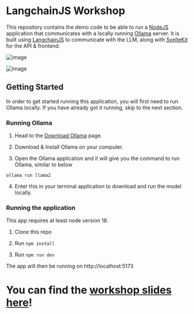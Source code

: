 # LangchainJS Workshop

This repository contains the demo code to be able to run a [NodeJS](https://nodejs.org) application that communicates with a locally running [Ollama](https://ollama.ai/) server. It is built using [LangchainJS](https://js.langchain.com/) to communicate with the LLM, along with [SvelteKit](https:/kit.svelte.dev) for the API & frontend.

![image](https://github.com/jouwdan/langchainjs-workshop/assets/76656637/4bc8ac29-3bbf-41f1-a4d8-8f62cbc726dd)

![image](https://github.com/jouwdan/langchainjs-workshop/assets/76656637/335540de-d28a-4723-95ad-68bc01cd9125)

## Getting Started

In order to get started running this application, you will first need to run Ollama locally. If you have already got it running, skip to the next section.

### Running Ollama

1. Head to the [Download Ollama](https://ollama.ai/download) page.

2. Download & Install Ollama on your computer.

3. Open the Ollama application and it will give you the command to run Ollama, similar to below

```
ollama run llama2
```

4. Enter this in your terminal application to download and run the model locally.

### Running the application

This app requires at least node version 18.

1. Clone this repo

2. Run `npm install`

3. Run `npm run dev`

The app will then be running on http://localhost:5173

# You can find the [workshop slides here](https://urls.cat/langchainjs-slides)!
